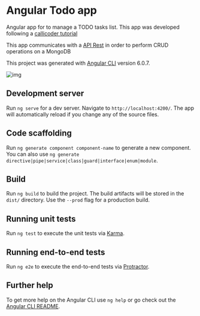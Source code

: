 # Angular Todo app

Angular app for to manage a TODO tasks list. This app was developed following a [callicoder tutorial](https://www.callicoder.com/spring-boot-mongodb-angular-js-rest-api-tutorial/)

This app communicates with a [API Rest](https://github.com/jpOlivo/todoapp-backend) in order to perform CRUD operations on a MongoDB

This project was generated with [Angular CLI](https://github.com/angular/angular-cli) version 6.0.7.

![img](https://i.imgur.com/yMLLcT9.png)

## Development server

Run `ng serve` for a dev server. Navigate to `http://localhost:4200/`. The app will automatically reload if you change any of the source files.

## Code scaffolding

Run `ng generate component component-name` to generate a new component. You can also use `ng generate directive|pipe|service|class|guard|interface|enum|module`.

## Build

Run `ng build` to build the project. The build artifacts will be stored in the `dist/` directory. Use the `--prod` flag for a production build.

## Running unit tests

Run `ng test` to execute the unit tests via [Karma](https://karma-runner.github.io).

## Running end-to-end tests

Run `ng e2e` to execute the end-to-end tests via [Protractor](http://www.protractortest.org/).

## Further help

To get more help on the Angular CLI use `ng help` or go check out the [Angular CLI README](https://github.com/angular/angular-cli/blob/master/README.md).
